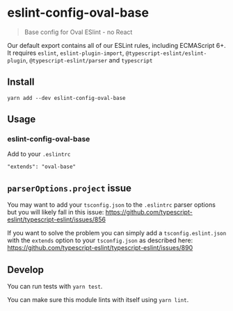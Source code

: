 # eslint-config-oval-base

> Base config for Oval ESlint - no React

Our default export contains all of our ESLint rules, including ECMAScript 6+. It requires `eslint`, `eslint-plugin-import`, `@typescript-eslint/eslint-plugin`, `@typescript-eslint/parser` and `typescript`

## Install

```
yarn add --dev eslint-config-oval-base
```

## Usage

### eslint-config-oval-base

Add to your `.eslintrc`
```
"extends": "oval-base"
```

## `parserOptions.project` issue

You may want to add your `tsconfig.json` to the `.eslintrc` parser options but you will likely fall in this issue: https://github.com/typescript-eslint/typescript-eslint/issues/856

If you want to solve the problem you can simply add a `tsconfig.eslint.json` with the `extends` option to your `tsconfig.json` as described here: https://github.com/typescript-eslint/typescript-eslint/issues/890


## Develop

You can run tests with `yarn test`.

You can make sure this module lints with itself using `yarn lint`.

